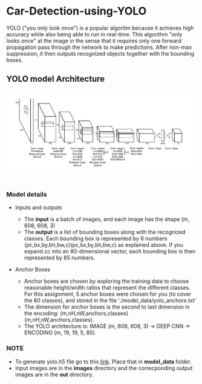 # Car-Detection-using-YOLO

YOLO ("you only look once") is a popular algoritm because it achieves high accuracy while also being able to run in real-time. This algorithm "only looks once" at the image in the sense that it requires only one forward propagation pass through the network to make predictions. After non-max suppression, it then outputs recognized objects together with the bounding boxes. </br>
## YOLO model Architecture 

 ![YOLO](readme_images/model_architecture.png?raw=true)
 
 </br>
 
### Model details
* Inputs and outputs   </br>
  * The **input** is a batch of images, and each image has the shape (m, 608, 608, 3) </br>
  * The **output** is a list of bounding boxes along with the recognized classes. Each bounding box is represented by 6 numbers (pc,bx,by,bh,bw,c)(pc,bx,by,bh,bw,c) as explained above. If you expand cc into an 80-dimensional vector, each bounding box is then represented by 85 numbers. </br>

* Anchor Boxes </br>
  * Anchor boxes are chosen by exploring the training data to choose reasonable height/width ratios that represent the different classes. For this assignment, 5 anchor boxes were chosen for you (to cover the 80 classes), and stored in the file './model_data/yolo_anchors.txt' </br>
  * The dimension for anchor boxes is the second to last dimension in the encoding: (m,nH,nW,anchors,classes)(m,nH,nW,anchors,classes). </br>
  * The YOLO architecture is: IMAGE (m, 608, 608, 3) -> DEEP CNN -> ENCODING (m, 19, 19, 5, 85). </br>
  
### NOTE
* To generate yolo.h5 file go to this [link](https://github.com/allanzelener/YAD2K). Place that in **model_data** folder. </br>
* Input images are in the **images** directory and the correcponding output images are in the **out** directory. </br>
